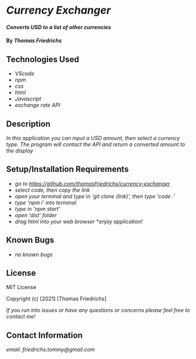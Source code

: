 # _Currency Exchanger_

#### _Converts USD to a list of other currencies_

#### By _**Thomas Friedrichs**_

## Technologies Used

* _VScode_
* _npm_
* _css_
* _html_
* _Javascript_
* _exchange rate API_


## Description

_In this application you can input a USD amount, then select a currency type. The program will contact the API and return a converted amount to the display_

## Setup/Installation Requirements

* _go to https://github.com/thomasfriedrichs/currency-exchanger_
* _select code, then copy the link_
* _open your terminal and type in 'git clone (link)', then type 'code .'_
* _type 'npm i' into terminal_
* _type in 'npm start'_
* _open 'dist' folder_
* _drag html into your web browser_
*_enjoy application!_


## Known Bugs

* _no known bugs_

## License
MIT License

Copyright (c) [2021] [Thomas Friedrichs]

_If you run into issues or have any questions or concerns please feel free to contact me!_

## Contact Information

_email: friedrichs.tommy@gmail.com_